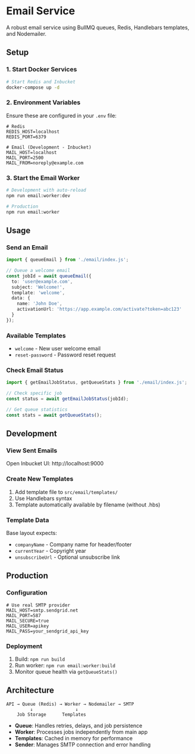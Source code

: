 # Email Service

A robust email service using BullMQ queues, Redis, Handlebars templates, and Nodemailer.

## Setup

### 1. Start Docker Services
```bash
# Start Redis and Inbucket
docker-compose up -d
```

### 2. Environment Variables
Ensure these are configured in your `.env` file:
```env
# Redis
REDIS_HOST=localhost
REDIS_PORT=6379

# Email (Development - Inbucket)
MAIL_HOST=localhost
MAIL_PORT=2500
MAIL_FROM=noreply@example.com
```

### 3. Start the Email Worker
```bash
# Development with auto-reload
npm run email:worker:dev

# Production
npm run email:worker
```

## Usage

### Send an Email
```typescript
import { queueEmail } from './email/index.js';

// Queue a welcome email
const jobId = await queueEmail({
  to: 'user@example.com',
  subject: 'Welcome!',
  template: 'welcome',
  data: {
    name: 'John Doe',
    activationUrl: 'https://app.example.com/activate?token=abc123'
  }
});
```

### Available Templates
- `welcome` - New user welcome email
- `reset-password` - Password reset request

### Check Email Status
```typescript
import { getEmailJobStatus, getQueueStats } from './email/index.js';

// Check specific job
const status = await getEmailJobStatus(jobId);

// Get queue statistics
const stats = await getQueueStats();
```

## Development

### View Sent Emails
Open Inbucket UI: http://localhost:9000

### Create New Templates
1. Add template file to `src/email/templates/`
2. Use Handlebars syntax
3. Template automatically available by filename (without .hbs)

### Template Data
Base layout expects:
- `companyName` - Company name for header/footer
- `currentYear` - Copyright year
- `unsubscribeUrl` - Optional unsubscribe link

## Production

### Configuration
```env
# Use real SMTP provider
MAIL_HOST=smtp.sendgrid.net
MAIL_PORT=587
MAIL_SECURE=true
MAIL_USER=apikey
MAIL_PASS=your_sendgrid_api_key
```

### Deployment
1. Build: `npm run build`
2. Run worker: `npm run email:worker:build`
3. Monitor queue health via `getQueueStats()`

## Architecture

```
API → Queue (Redis) → Worker → Nodemailer → SMTP
         ↓                ↓
    Job Storage      Templates
```

- **Queue**: Handles retries, delays, and job persistence
- **Worker**: Processes jobs independently from main app
- **Templates**: Cached in memory for performance
- **Sender**: Manages SMTP connection and error handling